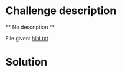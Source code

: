 # Challenge description 
** No description **

File given: [hihi.txt](BKSEC-Training-2025-CTF/Challenge_files/hihi.txt)
# Solution
